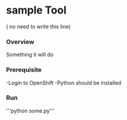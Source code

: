 # sample Tool

  ( no need to write this line)

### Overview

  Something it will do

### Prerequisite

-Login to OpenShift
-Python should be installed 

### Run
'''python some.py'''
